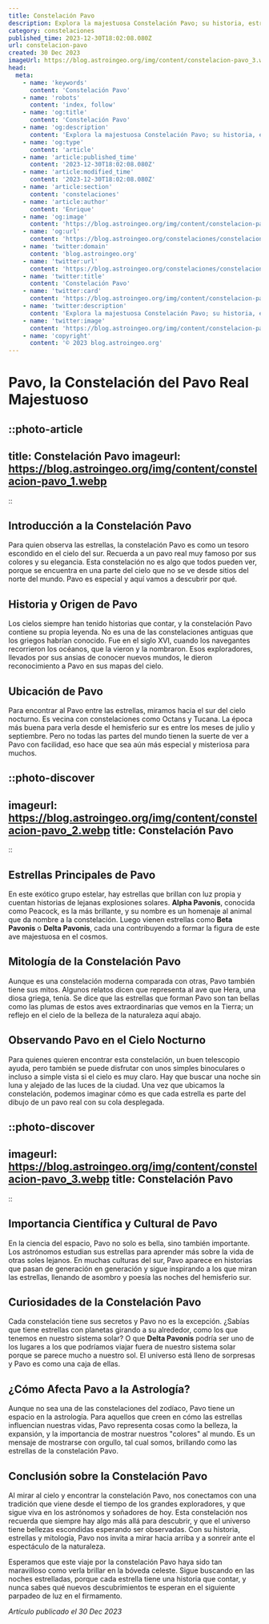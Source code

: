 ```yaml
---
title: Constelación Pavo
description: Explora la majestuosa Constelación Pavo; su historia, estrellas brillantes y objetos celestes fascinantes. Adéntrate en las maravillas del cielo nocturno.
category: constelaciones
published_time: 2023-12-30T18:02:08.080Z
url: constelacion-pavo
created: 30 Dec 2023
imageUrl: https://blog.astroingeo.org/img/content/constelacion-pavo_3.webp
head:
  meta:
    - name: 'keywords'
      content: 'Constelación Pavo'
    - name: 'robots'
      content: 'index, follow'
    - name: 'og:title'
      content: 'Constelación Pavo'
    - name: 'og:description'
      content: 'Explora la majestuosa Constelación Pavo; su historia, estrellas brillantes y objetos celestes fascinantes. Adéntrate en las maravillas del cielo nocturno.'
    - name: 'og:type'
      content: 'article'
    - name: 'article:published_time'
      content: '2023-12-30T18:02:08.080Z'
    - name: 'article:modified_time'
      content: '2023-12-30T18:02:08.080Z'
    - name: 'article:section'
      content: 'constelaciones'
    - name: 'article:author'
      content: 'Enrique'
    - name: 'og:image'
      content: 'https://blog.astroingeo.org/img/content/constelacion-pavo_3.webp'
    - name: 'og:url'
      content: 'https://blog.astroingeo.org/constelaciones/constelacion-pavo'
    - name: 'twitter:domain'
      content: 'blog.astroingeo.org'
    - name: 'twitter:url'
      content: 'https://blog.astroingeo.org/constelaciones/constelacion-pavo'
    - name: 'twitter:title'
      content: 'Constelación Pavo'
    - name: 'twitter:card'
      content: 'https://blog.astroingeo.org/img/content/constelacion-pavo_3.webp'
    - name: 'twitter:description'
      content: 'Explora la majestuosa Constelación Pavo; su historia, estrellas brillantes y objetos celestes fascinantes. Adéntrate en las maravillas del cielo nocturno.'
    - name: 'twitter:image'
      content: 'https://blog.astroingeo.org/img/content/constelacion-pavo_3.webp'
    - name: 'copyright'
      content: '© 2023 blog.astroingeo.org'
---
```

# Pavo, la Constelación del Pavo Real Majestuoso

::photo-article
---
title: Constelación Pavo
imageurl: https://blog.astroingeo.org/img/content/constelacion-pavo_1.webp
---
::

## Introducción a la Constelación Pavo
Para quien observa las estrellas, la constelación Pavo es como un tesoro escondido en el cielo del sur. Recuerda a un pavo real muy famoso por sus colores y su elegancia. Esta constelación no es algo que todos pueden ver, porque se encuentra en una parte del cielo que no se ve desde sitios del norte del mundo. Pavo es especial y aquí vamos a descubrir por qué.

## Historia y Origen de Pavo
Los cielos siempre han tenido historias que contar, y la constelación Pavo contiene su propia leyenda. No es una de las constelaciones antiguas que los griegos habrían conocido. Fue en el siglo XVI, cuando los navegantes recorrieron los océanos, que la vieron y la nombraron. Esos exploradores, llevados por sus ansias de conocer nuevos mundos, le dieron reconocimiento a Pavo en sus mapas del cielo.

## Ubicación de Pavo
Para encontrar al Pavo entre las estrellas, miramos hacia el sur del cielo nocturno. Es vecina con constelaciones como Octans y Tucana. La época más buena para verla desde el hemisferio sur es entre los meses de julio y septiembre. Pero no todas las partes del mundo tienen la suerte de ver a Pavo con facilidad, eso hace que sea aún más especial y misteriosa para muchos.


::photo-discover
---
imageurl: https://blog.astroingeo.org/img/content/constelacion-pavo_2.webp
title: Constelación Pavo
---
::

## Estrellas Principales de Pavo
En este exótico grupo estelar, hay estrellas que brillan con luz propia y cuentan historias de lejanas explosiones solares. **Alpha Pavonis**, conocida como Peacock, es la más brillante, y su nombre es un homenaje al animal que da nombre a la constelación. Luego vienen estrellas como **Beta Pavonis** o **Delta Pavonis**, cada una contribuyendo a formar la figura de este ave majestuosa en el cosmos.

## Mitología de la Constelación Pavo
Aunque es una constelación moderna comparada con otras, Pavo también tiene sus mitos. Algunos relatos dicen que representa al ave que Hera, una diosa griega, tenía. Se dice que las estrellas que forman Pavo son tan bellas como las plumas de estos aves extraordinarias que vemos en la Tierra; un reflejo en el cielo de la belleza de la naturaleza aquí abajo.

## Observando Pavo en el Cielo Nocturno
Para quienes quieren encontrar esta constelación, un buen telescopio ayuda, pero también se puede disfrutar con unos simples binoculares o incluso a simple vista si el cielo es muy claro. Hay que buscar una noche sin luna y alejado de las luces de la ciudad. Una vez que ubicamos la constelación, podemos imaginar cómo es que cada estrella es parte del dibujo de un pavo real con su cola desplegada.


::photo-discover
---
imageurl: https://blog.astroingeo.org/img/content/constelacion-pavo_3.webp
title: Constelación Pavo
---
::

## Importancia Científica y Cultural de Pavo
En la ciencia del espacio, Pavo no solo es bella, sino también importante. Los astrónomos estudian sus estrellas para aprender más sobre la vida de otras soles lejanos. En muchas culturas del sur, Pavo aparece en historias que pasan de generación en generación y sigue inspirando a los que miran las estrellas, llenando de asombro y poesía las noches del hemisferio sur.

## Curiosidades de la Constelación Pavo
Cada constelación tiene sus secretos y Pavo no es la excepción. ¿Sabías que tiene estrellas con planetas girando a su alrededor, como los que tenemos en nuestro sistema solar? O que **Delta Pavonis** podría ser uno de los lugares a los que podríamos viajar fuera de nuestro sistema solar porque se parece mucho a nuestro sol. El universo está lleno de sorpresas y Pavo es como una caja de ellas.

## ¿Cómo Afecta Pavo a la Astrología?
Aunque no sea una de las constelaciones del zodíaco, Pavo tiene un espacio en la astrología. Para aquellos que creen en cómo las estrellas influencian nuestras vidas, Pavo representa cosas como la belleza, la expansión, y la importancia de mostrar nuestros "colores" al mundo. Es un mensaje de mostrarse con orgullo, tal cual somos, brillando como las estrellas de la constelación Pavo.

## Conclusión sobre la Constelación Pavo
Al mirar al cielo y encontrar la constelación Pavo, nos conectamos con una tradición que viene desde el tiempo de los grandes exploradores, y que sigue viva en los astrónomos y soñadores de hoy. Esta constelación nos recuerda que siempre hay algo más allá para descubrir, y que el universo tiene bellezas escondidas esperando ser observadas. Con su historia, estrellas y mitología, Pavo nos invita a mirar hacia arriba y a sonreír ante el espectáculo de la naturaleza.

Esperamos que este viaje por la constelación Pavo haya sido tan maravilloso como verla brillar en la bóveda celeste. Sigue buscando en las noches estrelladas, porque cada estrella tiene una historia que contar, y nunca sabes qué nuevos descubrimientos te esperan en el siguiente parpadeo de luz en el firmamento.

_Artículo publicado el 30 Dec 2023_